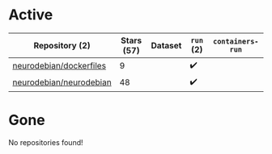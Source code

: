 # Active
| Repository (2) | Stars (57) | Dataset | `run` (2) | `containers-run` |
| --- | --- | --- | --- | --- |
| [neurodebian/dockerfiles](https://github.com/neurodebian/dockerfiles) | 9 |  | :heavy_check_mark: |  |
| [neurodebian/neurodebian](https://github.com/neurodebian/neurodebian) | 48 |  | :heavy_check_mark: |  |

# Gone
No repositories found!
